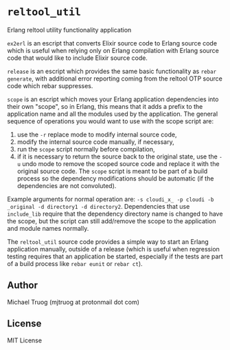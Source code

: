 `reltool_util`
==============

Erlang reltool utility functionality application

`ex2erl` is an escript that converts Elixir source code to Erlang source code
which is useful when relying only on Erlang compilation with Erlang source code
that would like to include Elixir source code.

`release` is an escript which provides the same basic functionality as
`rebar generate`, with additional error reporting coming from the reltool OTP
source code which rebar suppresses.

`scope` is an escript which moves your Erlang application dependencies
into their own "scope", so in Erlang, this means that it adds a prefix to
the application name and all the modules used by the application.  The general
sequence of operations you would want to use with the scope script are: 

  1. use the `-r` replace mode to modify internal source code, 
  2. modify the internal source code manually, if necessary, 
  3. run the `scope` script normally before compilation, 
  4. if it is necessary to return the source back to the original state, use the `-u` undo mode to remove the scoped source code and replace it with the original source code.  The `scope` script is meant to be part of a build process 
so the dependency modifications should be automatic (if the dependencies
are not convoluted).  

Example arguments for normal operation are: `-s cloudi_x_ -p cloudi -b _original -d directory1 -d directory2`. 
Dependencies that use `include_lib` require that the dependency directory name is 
changed to have the scope, but the script can still add/remove the scope to the
application and module names normally.

The `reltool_util` source code provides a simple way to start an Erlang
application manually, outside of a release (which is useful when regression
testing requires that an application be started, especially if the tests are
part of a build process like `rebar eunit` or `rebar ct`).

Author
------

Michael Truog (mjtruog at protonmail dot com)

License
-------

MIT License
